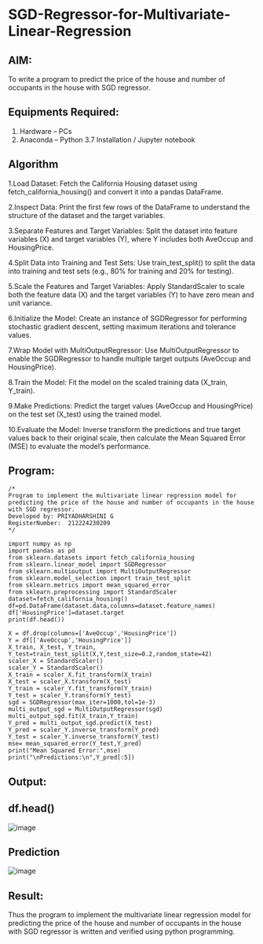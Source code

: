 # SGD-Regressor-for-Multivariate-Linear-Regression

## AIM:
To write a program to predict the price of the house and number of occupants in the house with SGD regressor.

## Equipments Required:
1. Hardware – PCs
2. Anaconda – Python 3.7 Installation / Jupyter notebook

## Algorithm

1.Load Dataset: Fetch the California Housing dataset using fetch_california_housing() and convert it into a pandas DataFrame.

2.Inspect Data: Print the first few rows of the DataFrame to understand the structure of the dataset and the target variables.

3.Separate Features and Target Variables: Split the dataset into feature variables (X) and target variables (Y), where Y includes both AveOccup and HousingPrice.

4.Split Data into Training and Test Sets: Use train_test_split() to split the data into training and test sets (e.g., 80% for training and 20% for testing).

5.Scale the Features and Target Variables: Apply StandardScaler to scale both the feature data (X) and the target variables (Y) to have zero mean and unit variance.

6.Initialize the Model: Create an instance of SGDRegressor for performing stochastic gradient descent, setting maximum iterations and tolerance values.

7.Wrap Model with MultiOutputRegressor: Use MultiOutputRegressor to enable the SGDRegressor to handle multiple target outputs (AveOccup and HousingPrice).

8.Train the Model: Fit the model on the scaled training data (X_train, Y_train).

9.Make Predictions: Predict the target values (AveOccup and HousingPrice) on the test set (X_test) using the trained model.

10.Evaluate the Model: Inverse transform the predictions and true target values back to their original scale, then calculate the Mean Squared Error (MSE) to evaluate the model’s performance.

## Program:
```
/*
Program to implement the multivariate linear regression model for predicting the price of the house and number of occupants in the house with SGD regressor.
Developed by: PRIYADHARSHINI G
RegisterNumber:  212224230209
*/
```
```
import numpy as np
import pandas as pd
from sklearn.datasets import fetch_california_housing
from sklearn.linear_model import SGDRegressor
from sklearn.multioutput import MultiOutputRegressor
from sklearn.model_selection import train_test_split
from sklearn.metrics import mean_squared_error
from sklearn.preprocessing import StandardScaler
dataset=fetch_california_housing()
df=pd.DataFrame(dataset.data,columns=dataset.feature_names)
df['HousingPrice']=dataset.target
print(df.head())

X = df.drop(columns=['AveOccup','HousingPrice'])
Y = df[['AveOccup','HousingPrice']]
X_train, X_test, Y_train, Y_test=train_test_split(X,Y,test_size=0.2,random_state=42)
scaler_X = StandardScaler()
scaler_Y = StandardScaler()
X_train = scaler_X.fit_transform(X_train)
X_test = scaler_X.transform(X_test)
Y_train = scaler_Y.fit_transform(Y_train)
Y_test = scaler_Y.transform(Y_test)
sgd = SGDRegressor(max_iter=1000,tol=1e-3)
multi_output_sgd = MultiOutputRegressor(sgd)
multi_output_sgd.fit(X_train,Y_train)
Y_pred = multi_output_sgd.predict(X_test)
Y_pred = scaler_Y.inverse_transform(Y_pred)
Y_test = scaler_Y.inverse_transform(Y_test)
mse= mean_squared_error(Y_test,Y_pred)
print("Mean Squared Error:",mse)
print("\nPredictions:\n",Y_pred[:5])
```

## Output:

## df.head()
![image](https://github.com/user-attachments/assets/6944112c-a261-460f-ae69-7c4c63fc7665)
## Prediction
![image](https://github.com/user-attachments/assets/d5c7f5db-8189-46c6-8952-89c919ec586e)



## Result:
Thus the program to implement the multivariate linear regression model for predicting the price of the house and number of occupants in the house with SGD regressor is written and verified using python programming.
